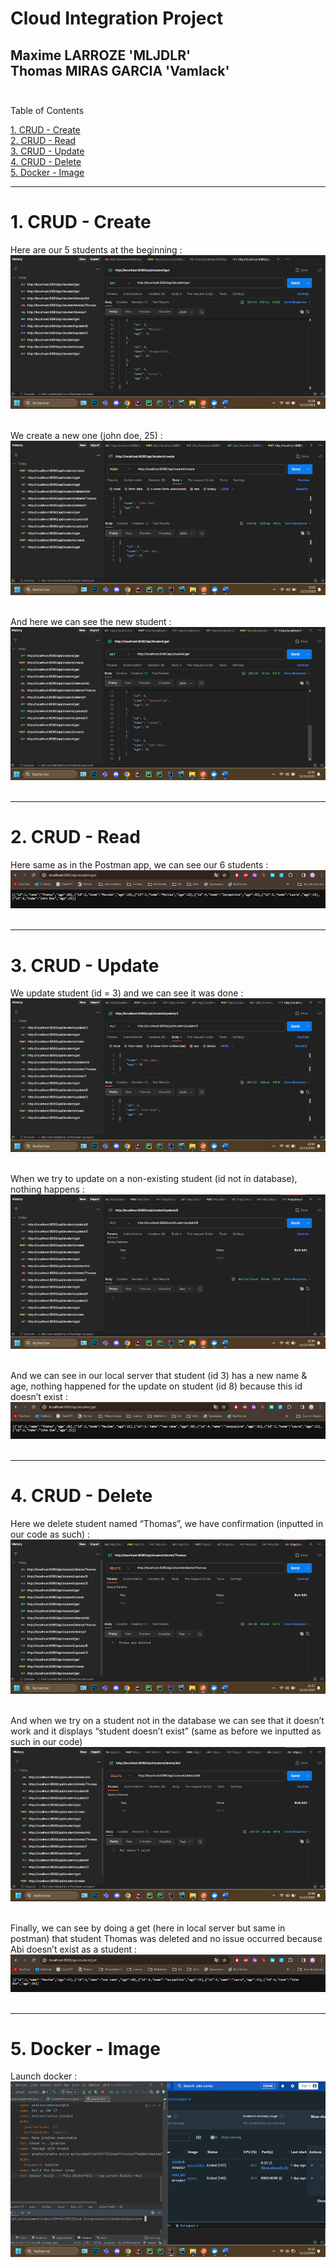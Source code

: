 # Cloud Integration Project
Maxime LARROZE 'MLJDLR' <br>
Thomas MIRAS GARCIA 'Vamlack' <br> <br>
---

Table of Contents

[1. CRUD - Create](#create) <br>
[2. CRUD - Read](#read) <br>
[3. CRUD - Update](#update) <br>
[4. CRUD - Delete](#delete) <br>
[5. Docker - Image](#image) <br>

---
<div id='create'/>  
  
# 1. CRUD - Create

Here are our 5 students at the beginning :
![image](screens/c1.png) <br><br>

We create a new one (john doe, 25) :
![image](screens/c2.png) <br><br>

And here we can see the new student :
![image](screens/c3.png) <br><br>

---
<div id='read'/>
  
# 2. CRUD - Read

Here same as in the Postman app, we can see our 6 students :
![image](screens/r1.png) <br><br>

---
<div id='update'/>
  
# 3. CRUD - Update

We update student (id = 3) and we can see it was done :
![image](screens/u1.png) <br><br>

When we try to update on a non-existing student (id not in database), nothing happens :
![image](screens/u2.png) <br><br>

And we can see in our local server that student (id 3) has a new name & age, nothing happened for the update on student (id 8) because this id doesn’t exist :
![image](screens/u3.png) <br><br>

---
<div id='delete'/>
  
# 4. CRUD - Delete

Here we delete student named “Thomas”, we have confirmation (inputted in our code as such) :
![image](screens/d1.png) <br><br>

And when we try on a student not in the database we can see that it doesn’t work and it displays “student doesn’t exist” (same as before we inputted as such in our code)
![image](screens/d2.png) <br><br>

Finally, we can see by doing a get (here in local server but same in postman) that student Thomas was deleted and no issue occurred because Abi doesn’t exist as a student :
![image](screens/d3.png) <br><br>

---
<div id='image'/>
  
# 5. Docker - Image

Launch docker :
![image](screens/docker.png) <br><br>



